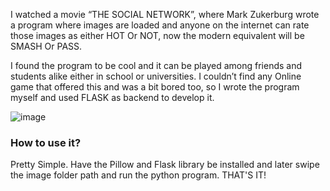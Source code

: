 I watched a movie “THE SOCIAL NETWORK”, where Mark Zukerburg wrote a program where images are loaded and anyone on the internet can rate those images as either HOT Or NOT, now the modern equivalent will be SMASH Or PASS. 

I found the program to be cool and it can be played among friends and students alike either in school or universities. I couldn’t find any Online game that offered this and was a bit bored too, so I wrote the program myself and used FLASK as backend to develop it. 

![image](https://github.com/sleepingcat4/social-newtwork/assets/81933585/5955b160-e3ce-4171-a14c-6851c3f9da81)


### How to use it? 

Pretty Simple. Have the Pillow and Flask library be installed and later swipe the image folder path and run the python program. THAT'S IT! 

